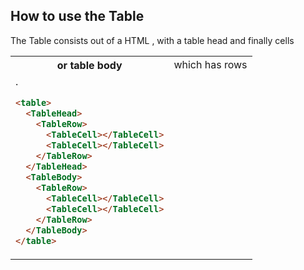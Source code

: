 ## How to use the Table

The Table consists out of a HTML <table>, with a table head <th> or table body <td> which has rows <tr> and finally cells <td>.

```html
<table>
  <TableHead>
    <TableRow>
      <TableCell></TableCell>
      <TableCell></TableCell>
    </TableRow>
  </TableHead>
  <TableBody>
    <TableRow>
      <TableCell></TableCell>
      <TableCell></TableCell>
    </TableRow>
  </TableBody>
</table>
```
